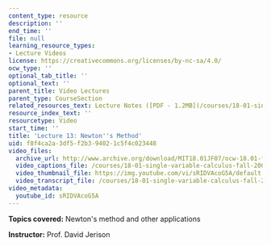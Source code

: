 ```yaml
---
content_type: resource
description: ''
end_time: ''
file: null
learning_resource_types:
- Lecture Videos
license: https://creativecommons.org/licenses/by-nc-sa/4.0/
ocw_type: ''
optional_tab_title: ''
optional_text: ''
parent_title: Video Lectures
parent_type: CourseSection
related_resources_text: Lecture Notes ([PDF - 1.2MB](/courses/18-01-single-variable-calculus-fall-2006/resources/lec13))
resource_index_text: ''
resourcetype: Video
start_time: ''
title: 'Lecture 13: Newton''s Method'
uid: f8f4ca2a-3df5-f2b3-9402-1c5f4c023448
video_files:
  archive_url: http://www.archive.org/download/MIT18.01JF07/ocw-18.01-f07-lec13_300k.mp4
  video_captions_file: /courses/18-01-single-variable-calculus-fall-2006/be4a6b955ce35b7191afed626954d91e_sRIDVAcoG5A.vtt
  video_thumbnail_file: https://img.youtube.com/vi/sRIDVAcoG5A/default.jpg
  video_transcript_file: /courses/18-01-single-variable-calculus-fall-2006/be5a865648e8a9911a1d04ed3cb0418e_sRIDVAcoG5A.pdf
video_metadata:
  youtube_id: sRIDVAcoG5A
---
```


**Topics covered:** Newton's method and other applications

**Instructor:** Prof. David Jerison

